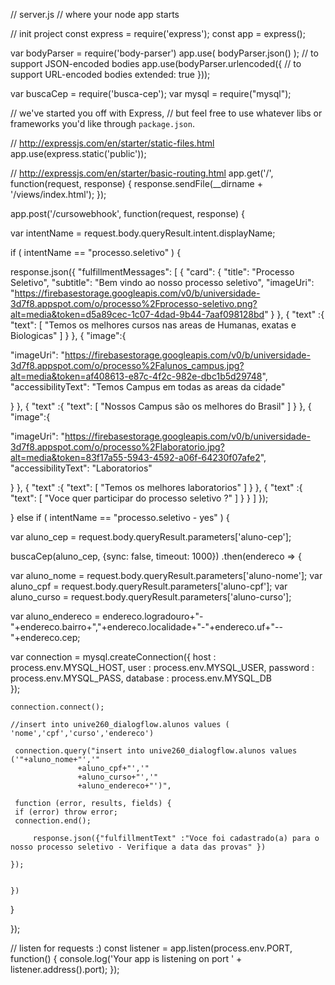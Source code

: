 // server.js
// where your node app starts

// init project
const express = require('express');
const app = express();

var bodyParser = require('body-parser')
app.use( bodyParser.json() ); // to support JSON-encoded bodies
app.use(bodyParser.urlencoded({ // to support URL-encoded bodies
extended: true
}));

var buscaCep = require('busca-cep');
var mysql = require("mysql");

// we've started you off with Express,
// but feel free to use whatever libs or frameworks you'd like through `package.json`.

// http://expressjs.com/en/starter/static-files.html
app.use(express.static('public'));

// http://expressjs.com/en/starter/basic-routing.html
app.get('/', function(request, response) {
response.sendFile(\_\_dirname + '/views/index.html');
});

app.post('/cursowebhook', function(request, response) {

var intentName = request.body.queryResult.intent.displayName;

if ( intentName == "processo.seletivo" ) {
  
  
 response.json({
"fulfillmentMessages": [
{
"card": {
"title": "Processo Seletivo",
"subtitle": "Bem vindo ao nosso processo seletivo",
"imageUri": "https://firebasestorage.googleapis.com/v0/b/universidade-3d7f8.appspot.com/o/processo%2Fprocesso-seletivo.png?alt=media&token=d5a89cec-1c07-4dad-9b44-7aaf098128bd"
}
},
{
"text" :{
"text": [
"Temos os melhores cursos nas areas de Humanas, exatas e Biologicas"
]
}
},
{
"image":{
  
 "imageUri": "https://firebasestorage.googleapis.com/v0/b/universidade-3d7f8.appspot.com/o/processo%2Falunos_campus.jpg?alt=media&token=af408613-e87c-4f2c-982e-dbc1b5d29748",
"accessibilityText": "Temos Campus em todas as areas da cidade"
  
 }
},
{
"text" :{
"text": [
"Nossos Campus são os melhores do Brasil"
]
}
},
{
"image":{
  
 "imageUri": "https://firebasestorage.googleapis.com/v0/b/universidade-3d7f8.appspot.com/o/processo%2Flaboratorio.jpg?alt=media&token=83f17a55-5943-4592-a06f-64230f07afe2",
"accessibilityText": "Laboratorios"
  
 }
},
{
"text" :{
"text": [
"Temos os melhores laboratorios"
]
}
},
{
"text" :{
"text": [
"Voce quer participar do processo seletivo ?"
]
}
}
]
});

}
else if ( intentName == "processo.seletivo - yes" ) {
  
 var aluno_cep = request.body.queryResult.parameters['aluno-cep'];
  
 buscaCep(aluno_cep, {sync: false, timeout: 1000})
.then(endereco => {
  
 var aluno_nome = request.body.queryResult.parameters['aluno-nome'];
var aluno_cpf = request.body.queryResult.parameters['aluno-cpf'];
var aluno_curso = request.body.queryResult.parameters['aluno-curso'];  
  
 var aluno_endereco = endereco.logradouro+"-"+endereco.bairro+","+endereco.localidade+"-"+endereco.uf+"--"+endereco.cep;
  
  
 var connection = mysql.createConnection({
host : process.env.MYSQL_HOST,
user : process.env.MYSQL_USER,
password : process.env.MYSQL_PASS,
database : process.env.MYSQL_DB  
 });

    connection.connect();

    //insert into unive260_dialogflow.alunos values ( 'nome','cpf','curso','endereco')

     connection.query("insert into unive260_dialogflow.alunos values ('"+aluno_nome+"','"
                   +aluno_cpf+"','"
                   +aluno_curso+"','"
                   +aluno_endereco+"')",

     function (error, results, fields) {
     if (error) throw error;
     connection.end();

         response.json({"fulfillmentText" :"Voce foi cadastrado(a) para o nosso processo seletivo - Verifique a data das provas" })

    });


    })

}

});

// listen for requests :)
const listener = app.listen(process.env.PORT, function() {
console.log('Your app is listening on port ' + listener.address().port);
});
